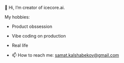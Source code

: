 👋 Hi, I’m creator of icecore.ai.

My hobbies:
- Product obssession
- Vibe coding on production
- Real life

- 📫 How to reach me: samat.kalshabekov@gmail.com
